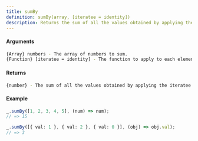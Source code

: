 ```yaml
---
title: sumBy
definition: sumBy(array, [iteratee = identity])
description: Returns the sum of all the values obtained by applying the iteratee function to each element in the array.
---
```



#### Arguments


```bash
{Array} numbers - The array of numbers to sum.
{Function} [iteratee = identity] - The function to apply to each element to get its value for summing.
```


#### Returns


```bash
{number} - The sum of all the values obtained by applying the iteratee function to each element in the array.
```


#### Example


```ts
_.sumBy([1, 2, 3, 4, 5], (num) => num);
// => 15

_.sumBy([{ val: 1 }, { val: 2 }, { val: 0 }], (obj) => obj.val);
// => 3
```